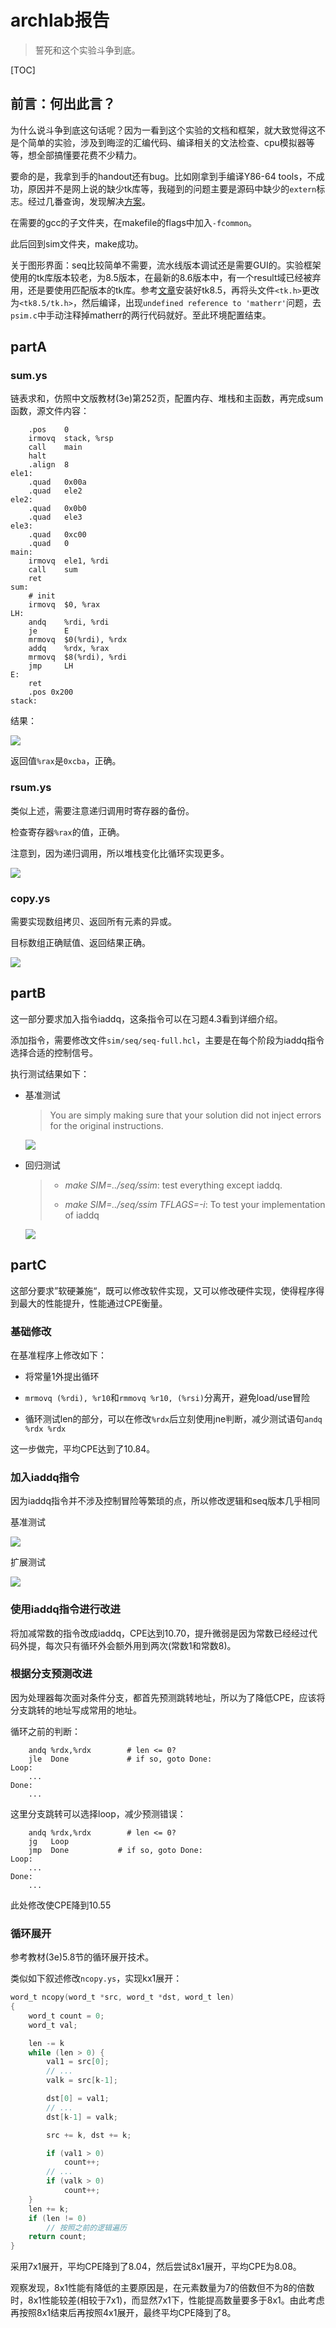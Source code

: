 # archlab报告

> 誓死和这个实验斗争到底。

[TOC]

## 前言：何出此言？

为什么说斗争到底这句话呢？因为一看到这个实验的文档和框架，就大致觉得这不是个简单的实验，涉及到晦涩的汇编代码、编译相关的文法检查、cpu模拟器等等，想全部搞懂要花费不少精力。

要命的是，我拿到手的handout还有bug。比如刚拿到手编译Y86-64 tools，不成功，原因并不是网上说的缺少tk库等，我碰到的问题主要是源码中缺少的`extern`标志。经过几番查询，发现解决[方案](https://stackoverflow.com/questions/63152352/fail-to-compile-the-y86-simulatur-csapp)。

在需要的gcc的子文件夹，在makefile的flags中加入`-fcommon`。

此后回到sim文件夹，make成功。

关于图形界面：seq比较简单不需要，流水线版本调试还是需要GUI的。实验框架使用的tk库版本较老，为8.5版本，在最新的8.6版本中，有一个result域已经被弃用，还是要使用匹配版本的tk库。参考[文章](https://blog.csdn.net/qq_34665912/article/details/51232000)安装好tk8.5，再将头文件`<tk.h>`更改为`<tk8.5/tk.h>`，然后编译，出现`undefined reference to 'matherr'`问题，去`psim.c`中手动注释掉matherr的两行代码就好。至此环境配置结束。

## partA

### sum.ys

链表求和，仿照中文版教材(3e)第252页，配置内存、堆栈和主函数，再完成sum函数，源文件内容：

```
    .pos    0
    irmovq  stack, %rsp
    call    main
    halt
    .align  8
ele1:
    .quad   0x00a
    .quad   ele2
ele2:
    .quad   0x0b0
    .quad   ele3
ele3:
    .quad   0xc00
    .quad   0
main:
    irmovq  ele1, %rdi
    call    sum
    ret
sum:
    # init
    irmovq  $0, %rax
LH:
    andq    %rdi, %rdi
    je      E
    mrmovq  $0(%rdi), %rdx
    addq    %rdx, %rax
    mrmovq  $8(%rdi), %rdi
    jmp     LH
E: 
    ret
    .pos 0x200
stack:
```

结果：

![](figures/archlab_sum.png)

返回值`%rax`是`0xcba`，正确。

### rsum.ys

类似上述，需要注意递归调用时寄存器的备份。

检查寄存器`%rax`的值，正确。

注意到，因为递归调用，所以堆栈变化比循环实现更多。

![](figures/archlab_rsum.png)

### copy.ys

需要实现数组拷贝、返回所有元素的异或。

目标数组正确赋值、返回结果正确。

![](figures/archlab_copy.png)

## partB

这一部分要求加入指令iaddq，这条指令可以在习题4.3看到详细介绍。

添加指令，需要修改文件`sim/seq/seq-full.hcl`，主要是在每个阶段为iaddq指令选择合适的控制信号。

执行测试结果如下：

- 基准测试
  
  > You are simply making sure that your solution did not inject errors for the original instructions.
  
  ![](figures/archlab_phaseB_benchmark.png)

- 回归测试
  
  > - *make SIM=../seq/ssim*: test everything except iaddq. 
  > 
  > - *make SIM=../seq/ssim TFLAGS=-i*: To test your implementation of iaddq
  
  ![](figures/archlab_phaseB_ptest.png)

## partC

这部分要求”软硬兼施“，既可以修改软件实现，又可以修改硬件实现，使得程序得到最大的性能提升，性能通过CPE衡量。

### 基础修改

在基准程序上修改如下：

- 将常量1外提出循环

- `mrmovq (%rdi), %r10`和`rmmovq %r10, (%rsi)`分离开，避免load/use冒险

- 循环测试len的部分，可以在修改`%rdx`后立刻使用jne判断，减少测试语句`andq %rdx %rdx`

这一步做完，平均CPE达到了10.84。

### 加入iaddq指令

因为iaddq指令并不涉及控制冒险等繁琐的点，所以修改逻辑和seq版本几乎相同

基准测试

![](figures/archlab_phaseC_benchmark.png)

扩展测试

![](figures/archlab_psim_ptest.png)

### 使用iaddq指令进行改进

将加减常数的指令改成iaddq，CPE达到10.70，提升微弱是因为常数已经经过代码外提，每次只有循环外会额外用到两次(常数1和常数8)。

### 根据分支预测改进

因为处理器每次面对条件分支，都首先预测跳转地址，所以为了降低CPE，应该将分支跳转的地址写成常用的地址。

循环之前的判断：

```
    andq %rdx,%rdx        # len <= 0?
    jle  Done             # if so, goto Done:
Loop:
    ...
Done:
    ... 
```

这里分支跳转可以选择loop，减少预测错误：

```
    andq %rdx,%rdx        # len <= 0?
    jg   Loop            
    jmp  Done           # if so, goto Done:
Loop:
    ...
Done:
    ... 
```

此处修改使CPE降到10.55

### 循环展开

参考教材(3e)5.8节的循环展开技术。

类似如下叙述修改`ncopy.ys`，实现kx1展开：

```c
word_t ncopy(word_t *src, word_t *dst, word_t len)
{
    word_t count = 0;
    word_t val;

    len -= k
    while (len > 0) {
        val1 = src[0];
        // ...
        valk = src[k-1];

        dst[0] = val1;
        // ...
        dst[k-1] = valk;

        src += k, dst += k;    

        if (val1 > 0)
            count++;
        // ...
        if (valk > 0)
            count++;
    }
    len += k;
    if (len != 0)
        // 按照之前的逻辑遍历          
    return count;
}
```

采用7x1展开，平均CPE降到了8.04，然后尝试8x1展开，平均CPE为8.08。

观察发现，8x1性能有降低的主要原因是，在元素数量为7的倍数但不为8的倍数时，8x1性能较差(相较于7x1)，而显然7x1下，性能提高数量要多于8x1。由此考虑再按照8x1结束后再按照4x1展开，最终平均CPE降到了8。
